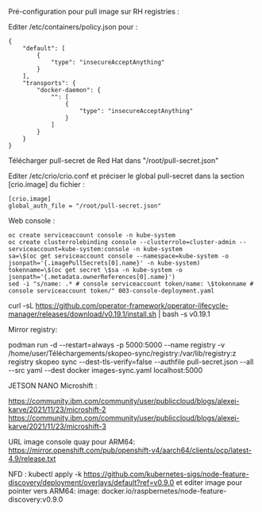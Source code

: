 Pré-configuration pour pull image sur RH registries :

Editer /etc/containers/policy.json pour :
~~~
{
    "default": [
        {
            "type": "insecureAcceptAnything"
        }
    ],
    "transports": {
        "docker-daemon": {
            "": [
                {
                    "type": "insecureAcceptAnything"
                }
            ]
        }
    }
}
~~~

Télécharger pull-secret de Red Hat dans "/root/pull-secret.json" 

Editer /etc/crio/crio.conf et préciser le global pull-secret dans la section [crio.image] du fichier :
~~~
[crio.image]
global_auth_file = "/root/pull-secret.json"
~~~

Web console :
~~~
oc create serviceaccount console -n kube-system
oc create clusterrolebinding console --clusterrole=cluster-admin --serviceaccount=kube-system:console -n kube-system
sa=\$(oc get serviceaccount console --namespace=kube-system -o jsonpath='{.imagePullSecrets[0].name}' -n kube-system)
tokenname=\$(oc get secret \$sa -n kube-system -o jsonpath='{.metadata.ownerReferences[0].name}')
sed -i "s/name: .* # console serviceaccount token/name: \$tokenname # console serviceaccount token/" 003-console-deployment.yaml
~~~

curl -sL https://github.com/operator-framework/operator-lifecycle-manager/releases/download/v0.19.1/install.sh | bash -s v0.19.1

Mirror registry:

podman run -d --restart=always -p 5000:5000 --name registry -v /home/user/Téléchargements/skopeo-sync/registry:/var/lib/registry:z registry
skopeo sync --dest-tls-verify=false --authfile pull-secret.json --all --src yaml --dest docker images-sync.yaml localhost:5000



JETSON NANO Microshift :

https://community.ibm.com/community/user/publiccloud/blogs/alexei-karve/2021/11/23/microshift-2
https://community.ibm.com/community/user/publiccloud/blogs/alexei-karve/2021/11/23/microshift-3

URL image console quay pour ARM64:
https://mirror.openshift.com/pub/openshift-v4/aarch64/clients/ocp/latest-4.9/release.txt


NFD :
kubectl apply -k https://github.com/kubernetes-sigs/node-feature-discovery/deployment/overlays/default?ref=v0.9.0
et editer image pour pointer vers ARM64: image: docker.io/raspbernetes/node-feature-discovery:v0.9.0

